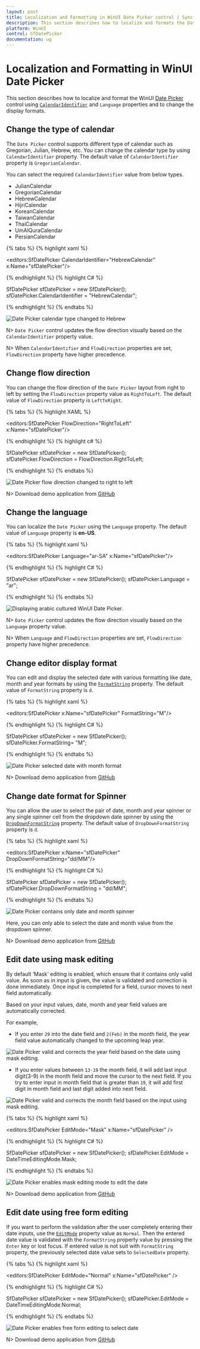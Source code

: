 ```yaml
---
layout: post
title: Localization and Formatting in WinUI Date Picker control | Syncfusion
description: This section describes how to localize and formats the Date Picker (SfDatePicker) control into WinUI application.
platform: WinUI
control: SfDatePicker
documentation: ug
---
```


# Localization and Formatting in WinUI Date Picker

This section describes how to localize and format the WinUI [Date Picker](https://help.syncfusion.com/cr/winui/Syncfusion.UI.Xaml.Editors.SfDatePicker.html) control using [`CalendarIdentifier`](https://help.syncfusion.com/cr/winui/Syncfusion.UI.Xaml.Calendar.SfCalendar.html#Syncfusion_UI_Xaml_Calendar_SfCalendar_CalendarIdentifier) and `Language` properties and to change the display formats.

## Change the type of calendar

The `Date Picker` control supports different type of calendar such as Gregorian, Julian, Hebrew, etc. You can change the calendar type by using `CalendarIdentifier` property. The default value of `CalendarIdentifier` property is `GregorianCalendar`.

You can select the required `CalendarIdentifier` value from below types.

 * JulianCalendar
 * GregorianCalendar
 * HebrewCalendar
 * HijriCalendar
 * KoreanCalendar
 * TaiwanCalendar
 * ThaiCalendar
 * UmAlQuraCalendar
 * PersianCalendar

{% tabs %}
{% highlight xaml %}

<editors:SfDatePicker CalendarIdentifier="HebrewCalendar"
                      x:Name="sfDatePicker"/>

{% endhighlight %}
{% highlight C# %}

SfDatePicker sfDatePicker = new SfDatePicker();
sfDatePicker.CalendarIdentifier = "HebrewCalendar";

{% endhighlight %}
{% endtabs %}

![Date Picker calendar type changed to Hebrew](Dropdown-Date-Spinner_images/CalendarIdentifier.png)

N> `Date Picker` control updates the flow direction visually based on the `CalendarIdentifier` property value.

N> When `CalendarIdentifier` and `FlowDirection` properties are set, `FlowDirection` property have higher precedence.

## Change flow direction

You can change the flow direction of the `Date Picker` layout from right to left by setting the `FlowDirection` property value as `RightToLeft`. The default value of `FlowDirection` property is `LeftToRight`.

{% tabs %}
{% highlight XAML %}

<editors:SfDatePicker FlowDirection="RightToLeft" 
                      x:Name="sfDatePicker"/>

{% endhighlight %}
{% highlight c# %}

SfDatePicker sfDatePicker = new SfDatePicker();
sfDatePicker.FlowDirection = FlowDirection.RightToLeft;

{% endhighlight %}
{% endtabs %}

![Date Picker flow direction changed to right to left](Dropdown-Date-Spinner_images/FlowDirection.png)

N> Download demo application from [GitHub](https://github.com/SyncfusionExamples/syncfusion-winui-tools-datepicker-examples/blob/main/Samples/ViewAndItemCustomization)

## Change the language

You can localize the `Date Picker` using the `Language` property. The default value of `Language` property is **en-US**.

{% tabs %}
{% highlight xaml %}

<editors:SfDatePicker Language="ar-SA"
                      x:Name="sfDatePicker"/>

{% endhighlight %}
{% highlight C# %}

SfDatePicker sfDatePicker = new SfDatePicker();
sfDatePicker.Language = "ar";

{% endhighlight %}
{% endtabs %}

![Displaying arabic cultured WinUI Date Picker.](Dropdown-Date-Spinner_images/language_AR.png)

N> `Date Picker` control updates the flow direction visually based on the `Language` property value.

N> When `Language` and `FlowDirection` properties are set, `FlowDirection` property have higher precedence.


## Change editor display format

 You can edit and display the selected date with various formatting like date, month and year formats by using the [`FormatString`](https://help.syncfusion.com/cr/winui/Syncfusion.UI.Xaml.Editors.SfDatePicker.html#Syncfusion_UI_Xaml_Editors_SfDatePicker_FormatString) property. The default value of `FormatString` property is `d`.

{% tabs %}
{% highlight xaml %}

<editors:SfDatePicker x:Name="sfDatePicker" 
                      FormatString="M"/>

{% endhighlight  %}
{% highlight C# %}

SfDatePicker sfDatePicker = new SfDatePicker();
sfDatePicker.FormatString= "M";

{% endhighlight  %}
{% endtabs %}

![Date Picker selected date with month format](Getting-Started_images/FormatString.png)

N> Download demo application from [GitHub](https://github.com/SyncfusionExamples/syncfusion-winui-tools-datepicker-examples/blob/main/Samples/DateRestriction)

## Change date format for Spinner

You can allow the user to select the pair of date, month and year spinner or any single spinner cell from the dropdown date spinner by using the [`DropDownFormatString`](https://help.syncfusion.com/cr/winui/Syncfusion.UI.Xaml.Editors.SfDatePicker.html#Syncfusion_UI_Xaml_Editors_SfDatePicker_DropDownFormatString) property. The default value of `DropDownFormatString` property is `d`.

{% tabs %}
{% highlight xaml %}

<editors:SfDatePicker x:Name="sfDatePicker" 
                      DropDownFormatString="dd/MM"/>

{% endhighlight  %}
{% highlight C# %}

SfDatePicker sfDatePicker = new SfDatePicker();
sfDatePicker.DropDownFormatString = "dd/MM";

{% endhighlight  %}
{% endtabs %}

![Date Picker contains only date and month spinner](Getting-Started_images/DropdownFormatString.png)

Here, you can only able to select the date and month value from the dropdown spinner.

N> Download demo application from [GitHub](https://github.com/SyncfusionExamples/syncfusion-winui-tools-datepicker-examples/blob/main/Samples/DateRestriction)

## Edit date using mask editing

By default ‘Mask’ editing is enabled, which ensure that it contains only valid value. As soon as in input is given, the value is validated and correction is done immediately. Once input is completed for a field, cursor moves to next field automatically.

Based on your input values, date, month and year field values are automatically corrected. 

For example,
* If you enter `29` into the date field and `2(Feb)` in the month field, the year field value automatically changed to the upcoming leap year.

![Date Picker valid and corrects the year field based on the date using mask editing.](Getting-Started_images/Leapyear_Mask_editing.png)

* If you enter values between `13-19` the month field, it will add last input digit(3-9) in the month field and move the cursor to the next field. If you try to enter input in month field that is greater than `19`, it will add first digit in month field and last digit added into next field.

![Date Picker valid and corrects the month field based on the input using mask editing.](Getting-Started_images/Month_Mask_editing.png)


{% tabs %}
{% highlight xaml %}

<editors:SfDatePicker EditMode="Mask"
                      x:Name="sfDatePicker" />

{% endhighlight  %}
{% highlight C# %}

SfDatePicker sfDatePicker = new SfDatePicker();
sfDatePicker.EditMode = DateTimeEditingMode.Mask;

{% endhighlight  %}
{% endtabs %}

![Date Picker enables mask editing mode to edit the date](Getting-Started_images/Mask_editing.gif)

N> Download demo application from [GitHub](https://github.com/SyncfusionExamples/syncfusion-winui-tools-datepicker-examples/blob/main/Samples/DateRestriction)

## Edit date using free form editing

If you want to perform the validation after the user completely entering their date inputs, use the [`EditMode`](https://help.syncfusion.com/cr/winui/Syncfusion.UI.Xaml.Editors.SfDatePicker.html#Syncfusion_UI_Xaml_Editors_SfDatePicker_EditMode) property value as `Normal`. Then the entered date value is validated with the `FormatString` property value by pressing the `Enter` key or lost focus. If entered value is not suit with `FormatString` property, the previously selected date value sets to `SelectedDate` property.

{% tabs %}
{% highlight xaml %}

<editors:SfDatePicker EditMode="Normal"
                      x:Name="sfDatePicker" />

{% endhighlight  %}
{% highlight C# %}

SfDatePicker sfDatePicker = new SfDatePicker();
sfDatePicker.EditMode = DateTimeEditingMode.Normal;

{% endhighlight  %}
{% endtabs %}

![Date Picker enables free form editing to select date](Getting-Started_images/EditModeNormal.gif)

N> Download demo application from [GitHub](https://github.com/SyncfusionExamples/syncfusion-winui-tools-datepicker-examples/blob/main/Samples/DateRestriction)
